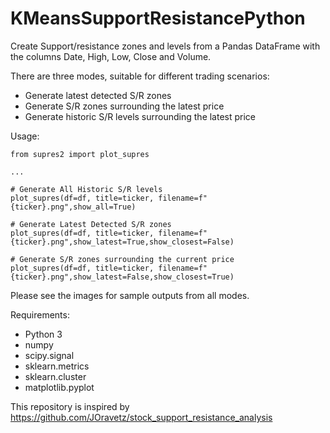 # KMeansSupportResistancePython

Create Support/resistance zones and levels from a Pandas DataFrame with the columns Date, High, Low, Close and Volume.

There are three modes, suitable for different trading scenarios:

- Generate latest detected S/R zones
- Generate S/R zones surrounding the latest price
- Generate historic S/R levels surrounding the latest price

Usage:

```
from supres2 import plot_supres

...

# Generate All Historic S/R levels
plot_supres(df=df, title=ticker, filename=f"{ticker}.png",show_all=True)

# Generate Latest Detected S/R zones
plot_supres(df=df, title=ticker, filename=f"{ticker}.png",show_latest=True,show_closest=False)

# Generate S/R zones surrounding the current price
plot_supres(df=df, title=ticker, filename=f"{ticker}.png",show_latest=False,show_closest=True)
```

Please see the images for sample outputs from all modes.

Requirements:

- Python 3
- numpy
- scipy.signal
- sklearn.metrics
- sklearn.cluster
- matplotlib.pyplot

This repository is inspired by https://github.com/JOravetz/stock_support_resistance_analysis

